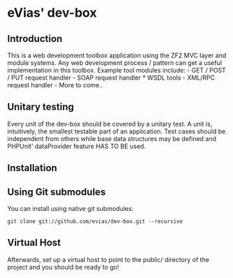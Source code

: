 eVias' dev-box
=======================

Introduction
------------
This is a web development toolbox application using the ZF2 MVC layer and module
systems. Any web development process / pattern can get a useful implementation
in this toolbox. Example tool modules include:
    - GET / POST / PUT request handler
    - SOAP request handler
        * WSDL tools
    - XML/RPC request handler
    - More to come..

Unitary testing
---------------
Every unit of the dev-box should be covered by a unitary test. A unit is, intuitively,
the smallest testable part of an application. Test cases should be independent from others
while base data structures may be defined and PHPUnit' dataProvider feature HAS TO BE used.

Installation
------------

Using Git submodules
--------------------
You can install using native git submodules:

    git clone git://github.com/evias/dev-box.git --recursive

Virtual Host
------------
Afterwards, set up a virtual host to point to the public/ directory of the
project and you should be ready to go!
